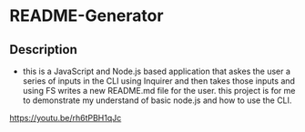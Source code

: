 # README-Generator

## Description

- this is a JavaScript and Node.js based application that askes the user a series of inputs in the CLI using Inquirer and then takes those inputs and using FS writes a new README.md file for the user. this project is for me to demonstrate my understand of basic node.js and how to use the CLI.

https://youtu.be/rh6tPBH1qJc
